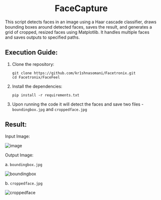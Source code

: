 <h1 align="center">FaceCapture</h1>
This script detects faces in an image using a Haar cascade classifier, draws bounding boxes around detected faces, saves the result, and generates a grid of cropped, resized faces using Matplotlib. It handles multiple faces and saves outputs to specified paths.

## Execution Guide:
1. Clone the repository:
   ```
   git clone https://github.com/kr1shnasomani/Facetronix.git
   cd Facetronix/FaceFeel
   ```

2. Install the dependencies:
   ```
   pip install -r requirements.txt
   ```

3. Upon running the code it will detect the faces and save two files - `boundingbox.jpg` and `croppedface.jpg`

## Result:

   Input Image:

   ![image](https://github.com/user-attachments/assets/e0689480-34ab-40bb-ba8b-a16ce25b1112)

   Output Image:

   a. `boundingbox.jpg`

   ![boundingbox](https://github.com/user-attachments/assets/bbc0cc97-bae5-47f9-964f-57a7cc080420)

   b. `croppedface.jpg`

   ![croppedface](https://github.com/user-attachments/assets/5f0a3434-e4b6-442e-be18-36e471931c8d)
